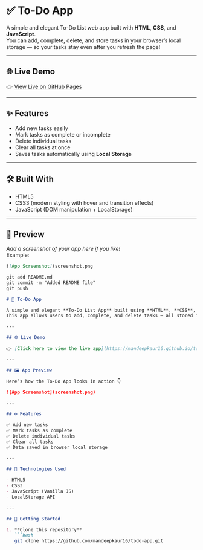 # ✅ To-Do App

A simple and elegant To-Do List web app built with **HTML**, **CSS**, and **JavaScript**.  
You can add, complete, delete, and store tasks in your browser’s local storage — so your tasks stay even after you refresh the page!

---

## 🌐 Live Demo
👉 [View Live on GitHub Pages](https://mandeepkaur16.github.io/todo-app/)

---

## ✨ Features
- Add new tasks easily  
- Mark tasks as complete or incomplete  
- Delete individual tasks  
- Clear all tasks at once  
- Saves tasks automatically using **Local Storage**

---

## 🛠️ Built With
- HTML5  
- CSS3 (modern styling with hover and transition effects)  
- JavaScript (DOM manipulation + LocalStorage)

---

## 📸 Preview
_Add a screenshot of your app here if you like!_  
Example:
```md
![App Screenshot](screenshot.png

git add README.md
git commit -m "Added README file"
git push

# 📝 To-Do App

A simple and elegant **To-Do List App** built using **HTML**, **CSS**, and **JavaScript**.  
This app allows users to add, complete, and delete tasks — all stored in **Local Storage**, so your tasks stay even after you refresh the page!

---

## 🌐 Live Demo

👉 [Click here to view the live app](https://mandeepkaur16.github.io/todo-app/)

---

## 🖼️ App Preview

Here’s how the To-Do App looks in action 👇

![App Screenshot](screenshot.png)

---

## ⚙️ Features

✅ Add new tasks  
✅ Mark tasks as complete  
✅ Delete individual tasks  
✅ Clear all tasks  
✅ Data saved in browser local storage  

---

## 🧠 Technologies Used

- HTML5  
- CSS3  
- JavaScript (Vanilla JS)  
- LocalStorage API  

---

## 🚀 Getting Started

1. **Clone this repository**  
   ```bash
   git clone https://github.com/mandeepkaur16/todo-app.git




